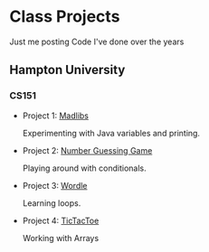 # Class Projects

Just me posting Code I've done over the years

## Hampton University

### CS151

  * Project 1: [Madlibs](https://github.com/Ahopson/School-projects/blob/834e3adf42b3f6da5013f344f4fb3bfe292a08b8/Madlibs)

    Experimenting with Java variables and printing.
    
  * Project 2: [Number Guessing Game](https://github.com/Ahopson/School-projects/blob/8f473f854293d9251dd210a09f017c8e80e9620c/Numbers%20game)

    Playing around with conditionals.
    
  * Project 3: [Wordle](https://github.com/Ahopson/School-projects/blob/main/HopsonAniya_P3.java)

    Learning loops.
    
  * Project 4: [TicTacToe](https://github.com/Ahopson/School-projects/blob/main/TicTacToe)

    Working with Arrays
